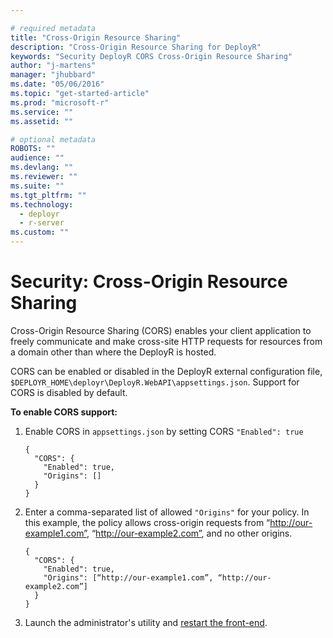 ```yaml
---

# required metadata
title: "Cross-Origin Resource Sharing"
description: "Cross-Origin Resource Sharing for DeployR"
keywords: "Security DeployR CORS Cross-Origin Resource Sharing"
author: "j-martens"
manager: "jhubbard"
ms.date: "05/06/2016"
ms.topic: "get-started-article"
ms.prod: "microsoft-r"
ms.service: ""
ms.assetid: ""

# optional metadata
ROBOTS: ""
audience: ""
ms.devlang: ""
ms.reviewer: ""
ms.suite: ""
ms.tgt_pltfrm: ""
ms.technology: 
  - deployr
  - r-server
ms.custom: ""
---
```


# Security: Cross-Origin Resource Sharing

Cross-Origin Resource Sharing (CORS) enables your client application to freely communicate and make cross-site HTTP requests for resources from a domain other than where the DeployR is hosted. 

CORS can be enabled or disabled in the DeployR external configuration file, `$DEPLOYR_HOME\deployr\DeployR.WebAPI\appsettings.json`. Support for CORS is disabled by default.

**To enable CORS support:**

1. Enable CORS in `appsettings.json` by setting CORS `"Enabled": true`
   ```
   {
     "CORS": {
       "Enabled": true,
       "Origins": []
     }
   }
   ```

2. Enter a comma-separated list of allowed `"Origins"` for your policy.  In this example, the policy allows cross-origin requests from “http://our-example1.com”, “http://our-example2.com”, and no other origins.
   ```
   {
     "CORS": {
       "Enabled": true,
       "Origins": [“http://our-example1.com”, “http://our-example2.com”]
     }
   }
   ```
3. Launch the administrator's utility and [restart the front-end](admin-utility.md#startstop).